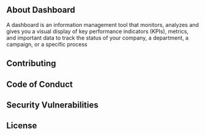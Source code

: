 <p align="center"><a href="https://dashboard-wa.rsubunda.com" target="_blank"></a></p>

## About Dashboard

A dashboard is an information management tool that monitors, analyzes and gives you a visual display of key performance indicators (KPIs), metrics, and important data to track the status of your company, a department, a campaign, or a specific process


## Contributing

## Code of Conduct


## Security Vulnerabilities

## License

